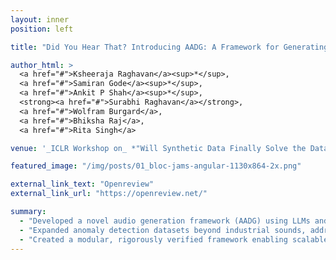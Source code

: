 ```yaml
---
layout: inner
position: left

title: "Did You Hear That? Introducing AADG: A Framework for Generating Benchmark Data in Audio Anomaly Detection"

author_html: >
  <a href="#">Ksheeraja Raghavan</a><sup>*</sup>,
  <a href="#">Samiran Gode</a><sup>*</sup>,
  <a href="#">Ankit P Shah</a><sup>*</sup>,
  <strong><a href="#">Surabhi Raghavan</a></strong>,
  <a href="#">Wolfram Burgard</a>,
  <a href="#">Bhiksha Raj</a>,
  <a href="#">Rita Singh</a>

venue: '_ICLR Workshop on_ *"Will Synthetic Data Finally Solve the Data Access Problem?"*, 2025'

featured_image: "/img/posts/01_bloc-jams-angular-1130x864-2x.png"

external_link_text: "Openreview"
external_link_url: "https://openreview.net/"

summary:
  - "Developed a novel audio generation framework (AADG) using LLMs and text-to-audio models to simulate realistic scenarios specifically for Audio Anomaly Detection and Localization."
  - "Expanded anomaly detection datasets beyond industrial sounds, addressing diverse real-world environments like telephonic or video-derived audio."
  - "Created a modular, rigorously verified framework enabling scalable and reliable generation of realistic audio data, improving robustness of anomaly detection models against out-of-distribution scenarios."
---
```

